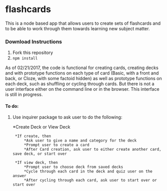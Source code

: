 # flashcards
This is a node based app that allows users to create sets of flashcards and to be able to work through them towards learning new subject matter.

### Download Instructions

1. Fork this repository
2. `npm install`


As of 02/21/2017, the code is functional for creating cards, creating decks and with prototype functions on each type of card (Basic, with a front and back, or Cloze, with some factoid hidden) as well as prototype functions on each deck, such as shuffling or cycling through cards. But there is not a user interface either on the command line or in the browser. This interface is still in progress.

#### To do:

1. Use inquirer package to ask user to do the following:

   *Create Deck or View Deck

   		*If create, then
   			*Ask user to give a name and category for the deck
   			*Prompt user to create a card
   			*After Card creation, ask user to either create another card, save deck, or start over

   		*If view deck, then
   			*Prompt user to choose deck from saved decks
   			*Cycle through each card in the deck and quiz user on the answer
   			*After cycling through each card, ask user to start over or start over
